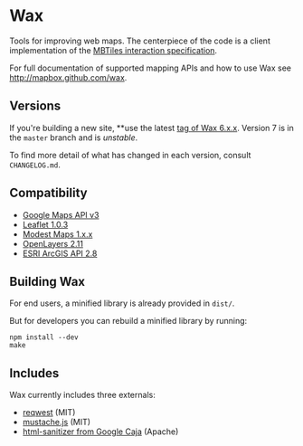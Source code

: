 # Wax

Tools for improving web maps. The centerpiece of the code is a client
implementation of the [MBTiles interaction specification](https://github.com/mapbox/mbtiles-spec).

For full documentation of supported mapping APIs and how to use Wax see http://mapbox.github.com/wax.

## Versions

If you're building a new site, **use the latest [tag of Wax 6.x.x](https://github.com/mapbox/wax/tags).
Version 7 is in the `master` branch and is _unstable_.

To find more detail of what has changed in each version, consult `CHANGELOG.md`.

## Compatibility

* [Google Maps API v3](https://developers.google.com/maps/)
* [Leaflet 1.0.3](http://leafletjs.com/)
* [Modest Maps 1.x.x](http://modestmaps.com/)
* [OpenLayers 2.11](http://openlayers.org/)
* [ESRI ArcGIS API 2.8](http://help.arcgis.com/en/webapi/javascript/arcgis/)

## Building Wax

For end users, a minified library is already provided in `dist/`.

But for developers you can rebuild a minified library by running:

    npm install --dev
    make

## Includes

Wax currently includes three externals:

* [reqwest](https://github.com/ded/reqwest) (MIT)
* [mustache.js](https://github.com/janl/mustache.js) (MIT)
* [html-sanitizer from Google Caja](http://code.google.com/p/google-caja/source/browse/trunk/src/com/google/caja/plugin/html-sanitizer.js) (Apache)
